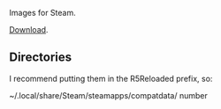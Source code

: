 Images for Steam.

[Download](https://github.com/begin-theadventure/lutris-scripts/releases/download/R5Reloaded/R5ReloadedImagesSteam.zip).

## Directories
I recommend putting them in the R5Reloaded prefix, so:

~/.local/share/Steam/steamapps/compatdata/ number
